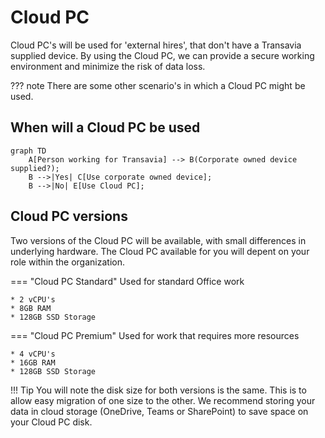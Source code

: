 # Cloud PC

Cloud PC's will be used for 'external hires', that don't have a Transavia supplied device. By using the Cloud PC, we can provide a secure working environment and minimize the risk of data loss.

??? note
    There are some other scenario's in which a Cloud PC might be used.

## When will a Cloud PC be used

``` mermaid
graph TD
    A[Person working for Transavia] --> B(Corporate owned device supplied?);
    B -->|Yes| C[Use corporate owned device];
    B -->|No| E[Use Cloud PC];
```

## Cloud PC versions

Two versions of the Cloud PC will be available, with small differences in underlying hardware. The Cloud PC available for you will depent on your role within the organization.

=== "Cloud PC Standard"
    Used for standard Office work

    * 2 vCPU's
    * 8GB RAM
    * 128GB SSD Storage

=== "Cloud PC Premium"
    Used for work that requires more resources

    * 4 vCPU's
    * 16GB RAM
    * 128GB SSD Storage

!!! Tip
    You will note the disk size for both versions is the same. This is to allow easy migration of one size to the other. We recommend storing your data in cloud storage (OneDrive, Teams or SharePoint) to save space on your Cloud PC disk.
